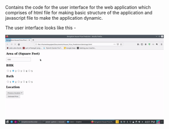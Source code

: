 Contains the code for the user interface for the web application which comprises of html file for making basic structure of the application and javascript file to make the application dynamic.

The user interface looks like this - 

![UI](bengaluru_house_price_prediction.gif)
